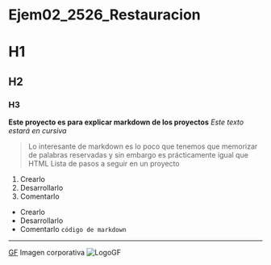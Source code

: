 # Ejem02_2526_Restauracion
# H1
## H2
### H3
**Este proyecto es para explicar markdown de los proyectos**
*Este texto estará en cursiva*
> Lo interesante de markdown es lo poco que tenemos que memorizar de palabras reservadas y sin embargo es prácticamente igual que HTML
Lista de pasos a seguir en un proyecto
1. Crearlo
2. Desarrollarlo
3. Comentarlo
- Crearlo 
- Desarrollarlo
- Comentarlo
`código de markdown`
---
[GF](https://www.gregoriofer.com)
Imagen corporativa ![LogoGF](https://gregoriofer.com/logo.jpg)
